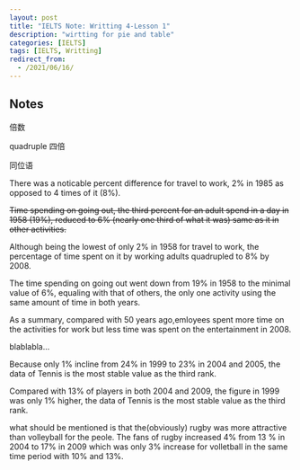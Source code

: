```yaml
---
layout: post
title: "IELTS Note: Writting 4-Lesson 1"
description: "wirtting for pie and table"
categories: [IELTS]
tags: [IELTS, Writting]
redirect_from:
  - /2021/06/16/
---
```


## Notes

倍数

quadruple 四倍

同位语

There was a noticable percent difference for travel to work, 2% in 1985 as opposed to 4 times of it (8%).

~~Time spending on going out, the third percent for an adult spend in a day in 1958 (19%), reduced to 6% (nearly one third of what it was) same as it in other activities.~~


Although being the lowest of only 2% in 1958 for travel to work, the percentage of time spent on it by working adults quadrupled to 8% by 2008. 
 
 
The time spending on going out went down from 19% in 1958 to the minimal value of 6%, equaling with that of others, the only one activity using the same amount of time in both years.

As a summary, compared with 50 years ago,emloyees spent more time on the activities for work but less time was spent on the entertainment in 2008.


blablabla...

Because only 1% incline from 24% in 1999 to 23% in 2004 and 2005, the data of Tennis is the most stable value as the third rank. 


Compared with 13% of players in both 2004 and 2009, the figure in 1999 was only 1% higher, the data of Tennis is the most stable value as the third rank. 

what should be mentioned is that the(obviously) rugby was more attractive than volleyball for the peole. The fans of rugby increased 4% from 13 % in 2004 to 17% in 2009 which was only 3% increase for volletball in the same time period with 10% and 13%. 